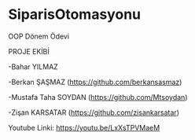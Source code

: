 # SiparisOtomasyonu
OOP Dönem Ödevi

PROJE EKİBİ

-Bahar YILMAZ 

-Berkan ŞAŞMAZ (https://github.com/berkansasmaz)

-Mustafa Taha SOYDAN (https://github.com/Mtsoydan)

-Zişan KARSATAR (https://github.com/zisankarsatar)

Youtube Linki: https://youtu.be/LxXsTPVMaeM
